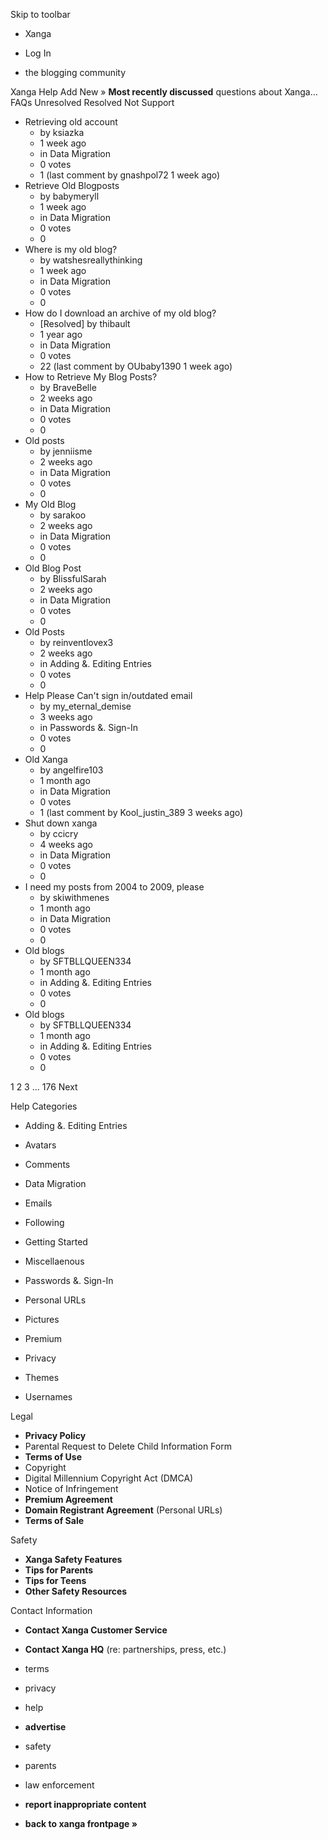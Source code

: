 Skip to toolbar

*   Xanga

*   Log In

*   the blogging community

Xanga Help Add New » **Most recently discussed** questions about Xanga… FAQs Unresolved Resolved Not Support

*   Retrieving old account
    *   by ksiazka
    *   1 week ago
    *   in Data Migration
    *   0 votes
    *   1 (last comment by gnashpol72 1 week ago)
*   Retrieve Old Blogposts
    *   by babymeryll
    *   1 week ago
    *   in Data Migration
    *   0 votes
    *   0
*   Where is my old blog?
    *   by watshesreallythinking
    *   1 week ago
    *   in Data Migration
    *   0 votes
    *   0
*   How do I download an archive of my old blog?
    *   \[Resolved\] by thibault
    *   1 year ago
    *   in Data Migration
    *   0 votes
    *   22 (last comment by OUbaby1390 1 week ago)
*   How to Retrieve My Blog Posts?
    *   by BraveBelle
    *   2 weeks ago
    *   in Data Migration
    *   0 votes
    *   0
*   Old posts
    *   by jenniisme
    *   2 weeks ago
    *   in Data Migration
    *   0 votes
    *   0
*   My Old Blog
    *   by sarakoo
    *   2 weeks ago
    *   in Data Migration
    *   0 votes
    *   0
*   Old Blog Post
    *   by BlissfulSarah
    *   2 weeks ago
    *   in Data Migration
    *   0 votes
    *   0
*   Old Posts
    *   by reinventlovex3
    *   2 weeks ago
    *   in Adding &. Editing Entries
    *   0 votes
    *   0
*   Help Please Can't sign in/outdated email
    *   by my\_eternal\_demise
    *   3 weeks ago
    *   in Passwords &. Sign-In
    *   0 votes
    *   0
*   Old Xanga
    *   by angelfire103
    *   1 month ago
    *   in Data Migration
    *   0 votes
    *   1 (last comment by Kool\_justin\_389 3 weeks ago)
*   Shut down xanga
    *   by ccicry
    *   4 weeks ago
    *   in Data Migration
    *   0 votes
    *   0
*   I need my posts from 2004 to 2009, please
    *   by skiwithmenes
    *   1 month ago
    *   in Data Migration
    *   0 votes
    *   0
*   Old blogs
    *   by SFTBLLQUEEN334
    *   1 month ago
    *   in Adding &. Editing Entries
    *   0 votes
    *   0
*   Old blogs
    *   by SFTBLLQUEEN334
    *   1 month ago
    *   in Adding &. Editing Entries
    *   0 votes
    *   0

1 2 3 ... 176 Next

Help Categories

*   Adding &. Editing Entries
*   Avatars
*   Comments
*   Data Migration
*   Emails
*   Following
*   Getting Started
*   Miscellaenous

*   Passwords &. Sign-In
*   Personal URLs
*   Pictures
*   Premium
*   Privacy
*   Themes
*   Usernames

Legal

*   **Privacy Policy**
*   Parental Request to Delete Child Information Form
*   **Terms of Use**
*   Copyright
*   Digital Millennium Copyright Act (DMCA)
*   Notice of Infringement
*   **Premium Agreement**
*   **Domain Registrant Agreement** (Personal URLs)
*   **Terms of Sale**

Safety

*   **Xanga Safety Features**
*   **Tips for Parents**
*   **Tips for Teens**
*   **Other Safety Resources**

Contact Information

*   **Contact Xanga Customer Service**
*   **Contact Xanga HQ** (re: partnerships, press, etc.)

*   terms
*   privacy
*   help
*   **advertise**

*   safety
*   parents
*   law enforcement
*   **report inappropriate content**

*   **back to xanga frontpage »**